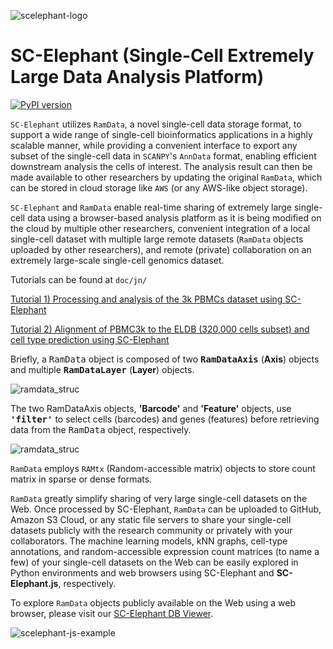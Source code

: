 ![scelephant-logo](https://raw.githubusercontent.com/ahs2202/scelephant/master/doc/img/scelephant_logo.png)

# SC-Elephant (Single-Cell Extremely Large Data Analysis Platform)

[![PyPI version](https://badge.fury.io/py/scelephant.svg)](https://badge.fury.io/py/scelephant)

`SC-Elephant` utilizes `RamData`, a novel single-cell data storage format, to support a wide range of single-cell bioinformatics applications in a highly scalable manner, while providing a convenient interface to export any subset of the single-cell data in `SCANPY`'s `AnnData` format, enabling efficient downstream analysis the cells of interest. The analysis result can then be made available to other researchers by updating the original `RamData`, which can be stored in cloud storage like `AWS` (or any AWS-like object storage).



`SC-Elephant` and `RamData` enable real-time sharing of extremely large single-cell data using a browser-based analysis platform as it is being modified on the cloud by multiple other researchers, convenient integration of a local single-cell dataset with multiple large remote datasets (`RamData` objects uploaded by other researchers), and remote (private) collaboration on an extremely large-scale single-cell genomics dataset. 



Tutorials can be found at `doc/jn/`

[Tutorial 1) Processing and analysis of the 3k PBMCs dataset using SC-Elephant](https://scelephant-free.s3.amazonaws.com/doc/SC-Elephant_PBMC3k_processing_and_analysis_tutorials.html)

[Tutorial 2) Alignment of PBMC3k to the ELDB (320,000 cells subset) and cell type prediction using SC-Elephant](https://scelephant-free.s3.amazonaws.com/doc/SC-Elephant_PBMC3k_alignment_to_the_ELDB_subset_320k_tutorials.html)



Briefly, a <tt>RamData</tt> object is composed of two <b><tt>RamDataAxis</tt></b> (<b>Axis</b>) objects and multiple <b><tt>RamDataLayer</tt></b> (<b>Layer</b>) objects.

![ramdata_struc](https://raw.githubusercontent.com/ahs2202/scelephant/master/doc/img/ramdata_struc.png)



The two RamDataAxis objects, <b>'Barcode'</b> and <b>'Feature'</b> objects, use <b><tt>'filter'</tt></b> to select cells (barcodes) and genes (features) before retrieving data from the <tt>RamData</tt> object, respectively.

![ramdata_struc](https://raw.githubusercontent.com/ahs2202/scelephant/master/doc/img/ramtx_sparse_matrix.png)

`RamData` employs `RAMtx` (Random-accessible matrix) objects to store count matrix in sparse or dense formats.



`RamData` greatly simplify sharing of very large single-cell datasets on the Web. Once processed by SC-Elephant, `RamData` can be uploaded to GitHub, Amazon S3 Cloud, or any static file servers to share your single-cell datasets publicly with the research community or privately with your collaborators. The machine learning models, kNN graphs, cell-type annotations, and random-accessible expression count matrices (to name a few) of your single-cell datasets on the Web can be easily explored in Python environments and web browsers using SC-Elephant and **SC-Elephant.js**, respectively. 



To explore `RamData` objects publicly available on the Web using a web browser, please visit our [SC-Elephant DB Viewer](http://scelephant.org/).

![scelephant-js-example](https://raw.githubusercontent.com/ahs2202/scelephant/master/doc/img/scelephant_js_example.png)
